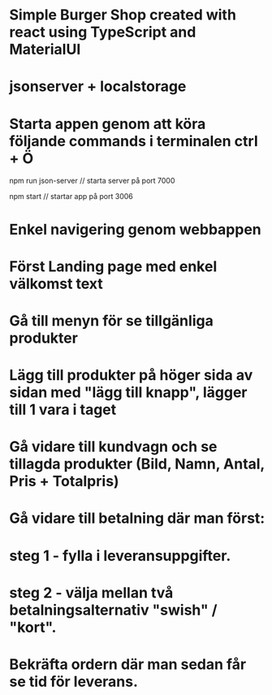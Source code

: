 # Simple Burger Shop created with react using TypeScript and MaterialUI
# jsonserver + localstorage


# Starta appen genom att köra följande commands i terminalen ctrl + Ö

npm run json-server                        // starta server på port 7000


npm start                                  // startar app på port 3006


# Enkel navigering genom webbappen

# Först Landing page med enkel välkomst text
# Gå till menyn för se tillgänliga produkter
# Lägg till produkter på höger sida av sidan med "lägg till knapp", lägger till 1 vara i taget
# Gå vidare till kundvagn och se tillagda produkter (Bild, Namn, Antal, Pris + Totalpris)
# Gå vidare till betalning där man först:
# steg 1 -  fylla i leveransuppgifter.
# steg 2 - välja mellan två betalningsalternativ "swish" / "kort".
# Bekräfta ordern där man sedan får se tid för leverans.